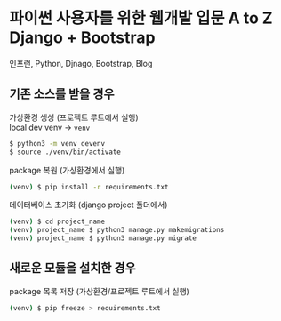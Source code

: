 # 파이썬 사용자를 위한 웹개발 입문 A to Z Django + Bootstrap

인프런, Python, Djnago, Bootstrap, Blog

## 기존 소스를 받을 경우

가상환경 생성 (프로젝트 루트에서 실행)  
local dev venv -> `venv`

```bash
$ python3 -m venv devenv
$ source ./venv/bin/activate
```

package 복원 (가상환경에서 실행)

```bash
(venv) $ pip install -r requirements.txt
```

데이터베이스 초기화 (django project 폴더에서)

```bash
(venv) $ cd project_name
(venv) project_name $ python3 manage.py makemigrations
(venv) project_name $ python3 manage.py migrate
```

## 새로운 모듈을 설치한 경우

package 목록 저장 (가상환경/프로젝트 루트에서 실행)

```bash
(venv) $ pip freeze > requirements.txt
```
